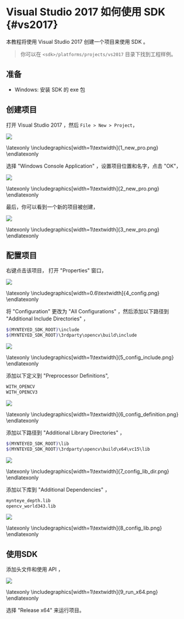 # Visual Studio 2017 如何使用 SDK  {#vs2017}

本教程将使用 Visual Studio 2017 创建一个项目来使用 SDK 。

> 你可以在 `<sdk>/platforms/projects/vs2017` 目录下找到工程样例。

## 准备

* Windows: 安装 SDK 的 exe 包

## 创建项目

打开 Visual Studio 2017 ，然后 `File > New > Project`，

![](images/projects/vs2017/1_new_pro.png)

\latexonly
\includegraphics[width=1\textwidth]{1_new_pro.png}
\endlatexonly

选择 "Windows Console Application" ，设置项目位置和名字，点击 "OK"，

![](images/projects/vs2017/2_new_pro.png)

\latexonly
\includegraphics[width=1\textwidth]{2_new_pro.png}
\endlatexonly

最后，你可以看到一个新的项目被创建，

![](images/projects/vs2017/3_new_pro.png)

\latexonly
\includegraphics[width=1\textwidth]{3_new_pro.png}
\endlatexonly

## 配置项目

右键点击该项目， 打开 "Properties" 窗口，

![](images/projects/vs2017/4_config.png)

\latexonly
\includegraphics[width=0.6\textwidth]{4_config.png}
\endlatexonly

将 "Configuration" 更改为 "All Configurations" ，然后添加以下路径到 "Additional Include Directories" ，

```bash
$(MYNTEYED_SDK_ROOT)\include
$(MYNTEYED_SDK_ROOT)\3rdparty\opencv\build\include
```

![](images/projects/vs2017/5_config_include.png)

\latexonly
\includegraphics[width=1\textwidth]{5_config_include.png}
\endlatexonly

添加以下定义到 "Preprocessor Definitions",

```bash
WITH_OPENCV
WITH_OPENCV3
```

![](images/projects/vs2017/6_config_definition.png)

\latexonly
\includegraphics[width=1\textwidth]{6_config_definition.png}
\endlatexonly

添加以下路径到 "Additional Library Directories" ，

```bash
$(MYNTEYED_SDK_ROOT)\lib
$(MYNTEYED_SDK_ROOT)\3rdparty\opencv\build\x64\vc15\lib
```

![](images/projects/vs2017/7_config_lib_dir.png)

\latexonly
\includegraphics[width=1\textwidth]{7_config_lib_dir.png}
\endlatexonly

添加以下库到 "Additional Dependencies" ，

```bash
mynteye_depth.lib
opencv_world343.lib
```

![](images/projects/vs2017/8_config_lib.png)

\latexonly
\includegraphics[width=1\textwidth]{8_config_lib.png}
\endlatexonly

## 使用SDK

添加头文件和使用 API ，

![](images/projects/vs2017/9_run_x64.png)

\latexonly
\includegraphics[width=1\textwidth]{9_run_x64.png}
\endlatexonly

选择 "Release x64" 来运行项目。
